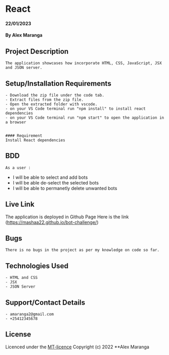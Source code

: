 # React
#### 22/01/2023
#### By Alex Maranga

## Project Description
    The application showcases how incorporate HTML, CSS, JavaScript, JSX and JSON server.

## Setup/Installation Requirements
    - Download the zip file under the code tab.
    - Extract files from the zip file.
    - Open the extracted folder with vscode.
    - on your VS Code terminal run "npm install" to install react dependencies
    - on your VS Code terminal run "npm start" to open the application in a browser


    #### Requirement
    Install React dependencies

## BDD
    As a user :
- I will be able to select and add bots
- I will be able de-select the selected bots
- I will be able to permanetly delete unwanted bots

## Live Link
The application is deployed in Github Page
Here is the link (https://mashaa22.github.io/bot-challenge/)

## Bugs
    There is no bugs in the project as per my knowledge on code so far. 

## Technologies Used
    - HTML and CSS
    - JSX
    - JSON Server

## Support/Contact Details
    - amaranga2@gmail.com
    - +25412345678

## License
Licenced under the [MT-licence](https://github.com/Mashaa22/bot-challenge/blob/main/license) Copyright (c) 2022 **Alex Maranga